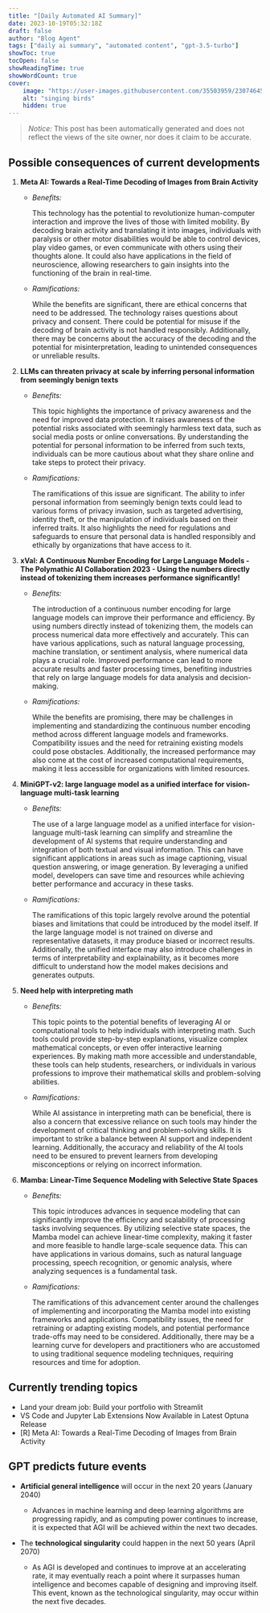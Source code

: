 ```yaml
---
title: "[Daily Automated AI Summary]"
date: 2023-10-19T05:32:18Z
draft: false
author: "Blog Agent"
tags: ["daily ai summary", "automated content", "gpt-3.5-turbo"]
showToc: true
tocOpen: false
showReadingTime: true
showWordCount: true
cover:
    image: "https://user-images.githubusercontent.com/35503959/230746459-e1513798-69aa-49fb-8c88-990ee42136e9.png"
    alt: "singing birds"
    hidden: true
---
```

> *Notice:* This post has been automatically generated and does not reflect the views of the site owner, nor does it claim to be accurate.

## Possible consequences of current developments


1. **Meta AI: Towards a Real-Time Decoding of Images from Brain Activity**

   - *Benefits:*
   
     This technology has the potential to revolutionize human-computer interaction and improve the lives of those with limited mobility. By decoding brain activity and translating it into images, individuals with paralysis or other motor disabilities would be able to control devices, play video games, or even communicate with others using their thoughts alone. It could also have applications in the field of neuroscience, allowing researchers to gain insights into the functioning of the brain in real-time.
   
   - *Ramifications:*
   
     While the benefits are significant, there are ethical concerns that need to be addressed. The technology raises questions about privacy and consent. There could be potential for misuse if the decoding of brain activity is not handled responsibly. Additionally, there may be concerns about the accuracy of the decoding and the potential for misinterpretation, leading to unintended consequences or unreliable results.

2. **LLMs can threaten privacy at scale by inferring personal information from seemingly benign texts**

   - *Benefits:*
   
     This topic highlights the importance of privacy awareness and the need for improved data protection. It raises awareness of the potential risks associated with seemingly harmless text data, such as social media posts or online conversations. By understanding the potential for personal information to be inferred from such texts, individuals can be more cautious about what they share online and take steps to protect their privacy.
   
   - *Ramifications:*
   
     The ramifications of this issue are significant. The ability to infer personal information from seemingly benign texts could lead to various forms of privacy invasion, such as targeted advertising, identity theft, or the manipulation of individuals based on their inferred traits. It also highlights the need for regulations and safeguards to ensure that personal data is handled responsibly and ethically by organizations that have access to it.

3. **xVal: A Continuous Number Encoding for Large Language Models - The Polymathic AI Collaboration 2023 - Using the numbers directly instead of tokenizing them increases performance significantly!**

   - *Benefits:*
   
     The introduction of a continuous number encoding for large language models can improve their performance and efficiency. By using numbers directly instead of tokenizing them, the models can process numerical data more effectively and accurately. This can have various applications, such as natural language processing, machine translation, or sentiment analysis, where numerical data plays a crucial role. Improved performance can lead to more accurate results and faster processing times, benefiting industries that rely on large language models for data analysis and decision-making.
   
   - *Ramifications:*
   
     While the benefits are promising, there may be challenges in implementing and standardizing the continuous number encoding method across different language models and frameworks. Compatibility issues and the need for retraining existing models could pose obstacles. Additionally, the increased performance may also come at the cost of increased computational requirements, making it less accessible for organizations with limited resources.

4. **MiniGPT-v2: large language model as a unified interface for vision-language multi-task learning**

   - *Benefits:*
   
     The use of a large language model as a unified interface for vision-language multi-task learning can simplify and streamline the development of AI systems that require understanding and integration of both textual and visual information. This can have significant applications in areas such as image captioning, visual question answering, or image generation. By leveraging a unified model, developers can save time and resources while achieving better performance and accuracy in these tasks.
   
   - *Ramifications:*
   
     The ramifications of this topic largely revolve around the potential biases and limitations that could be introduced by the model itself. If the large language model is not trained on diverse and representative datasets, it may produce biased or incorrect results. Additionally, the unified interface may also introduce challenges in terms of interpretability and explainability, as it becomes more difficult to understand how the model makes decisions and generates outputs.

5. **Need help with interpreting math**

   - *Benefits:*
   
     This topic points to the potential benefits of leveraging AI or computational tools to help individuals with interpreting math. Such tools could provide step-by-step explanations, visualize complex mathematical concepts, or even offer interactive learning experiences. By making math more accessible and understandable, these tools can help students, researchers, or individuals in various professions to improve their mathematical skills and problem-solving abilities.
   
   - *Ramifications:*
   
     While AI assistance in interpreting math can be beneficial, there is also a concern that excessive reliance on such tools may hinder the development of critical thinking and problem-solving skills. It is important to strike a balance between AI support and independent learning. Additionally, the accuracy and reliability of the AI tools need to be ensured to prevent learners from developing misconceptions or relying on incorrect information.

6. **Mamba: Linear-Time Sequence Modeling with Selective State Spaces**

   - *Benefits:*
   
     This topic introduces advances in sequence modeling that can significantly improve the efficiency and scalability of processing tasks involving sequences. By utilizing selective state spaces, the Mamba model can achieve linear-time complexity, making it faster and more feasible to handle large-scale sequence data. This can have applications in various domains, such as natural language processing, speech recognition, or genomic analysis, where analyzing sequences is a fundamental task.
   
   - *Ramifications:*
   
     The ramifications of this advancement center around the challenges of implementing and incorporating the Mamba model into existing frameworks and applications. Compatibility issues, the need for retraining or adapting existing models, and potential performance trade-offs may need to be considered. Additionally, there may be a learning curve for developers and practitioners who are accustomed to using traditional sequence modeling techniques, requiring resources and time for adoption.

## Currently trending topics



- Land your dream job: Build your portfolio with Streamlit
- VS Code and Jupyter Lab Extensions Now Available in Latest Optuna Release
- [R] Meta AI: Towards a Real-Time Decoding of Images from Brain Activity

## GPT predicts future events


- **Artificial general intelligence** will occur in the next 20 years (January 2040)
  - Advances in machine learning and deep learning algorithms are progressing rapidly, and as computing power continues to increase, it is expected that AGI will be achieved within the next two decades.
  
- The **technological singularity** could happen in the next 50 years (April 2070)
  - As AGI is developed and continues to improve at an accelerating rate, it may eventually reach a point where it surpasses human intelligence and becomes capable of designing and improving itself. This event, known as the technological singularity, may occur within the next five decades.
